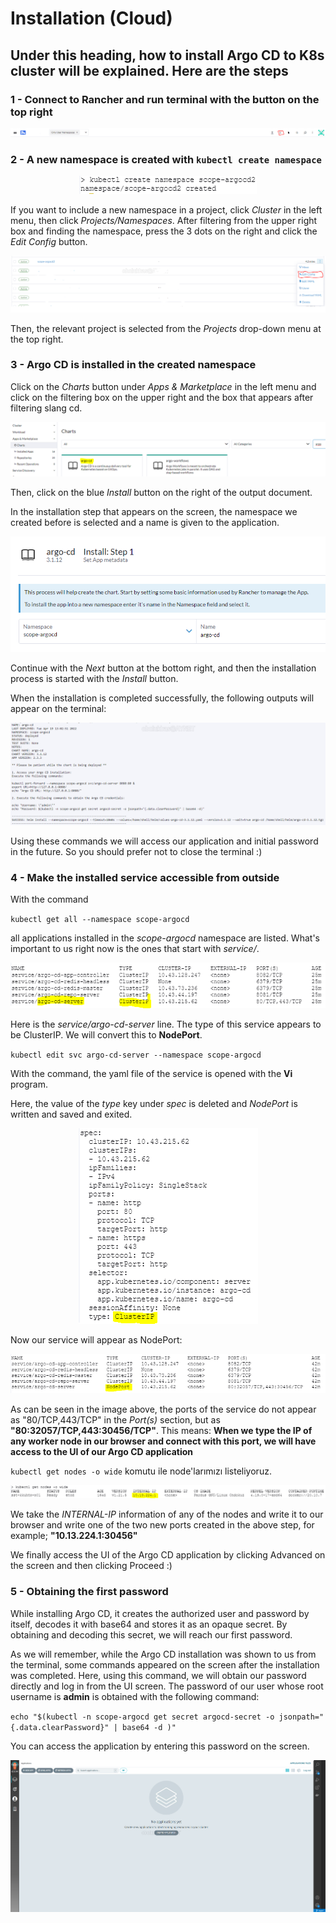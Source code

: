 # Installation (Cloud)

## Under this heading, how to install Argo CD to K8s cluster will be explained. Here are the steps

### 1 - Connect to Rancher and run terminal with the button on the top right

<p align="center"><img src="images/Argo-CD/image-44.png"></p>

### 2 - A new namespace is created with `kubectl create namespace`

<p align="center"><img src="images/Argo-CD/image-45.png"></p>

If you want to include a new namespace in a project, click *Cluster* in the left menu, then click *Projects/Namespaces*. After filtering from the upper right box and finding the namespace, press the 3 dots on the right and click the *Edit Config* button.

<p align="center"><img src="images/Argo-CD/image-46.png"></p>

Then, the relevant project is selected from the *Projects* drop-down menu at the top right.

### 3 - Argo CD is installed in the created namespace

Click on the *Charts* button under *Apps & Marketplace* in the left menu and click on the filtering box on the upper right and the box that appears after filtering slang cd.

<p align="center"><img src="images/Argo-CD/image-48.png"></p>

Then, click on the blue *Install* button on the right of the output document.

In the installation step that appears on the screen, the namespace we created before is selected and a name is given to the application.

<p align="center"><img src="images/Argo-CD/image-49.png"></p>

Continue with the *Next* button at the bottom right, and then the installation process is started with the *Install* button.

When the installation is completed successfully, the following outputs will appear on the terminal:

<p align="center"><img src="images/Argo-CD/image-50.png"></p>

Using these commands we will access our application and initial password in the future. So you should prefer not to close the terminal :)

### 4 - Make the installed service accessible from outside

With the command

`kubectl get all --namespace scope-argocd`

all applications installed in the *scope-argocd* namespace are listed. What's important to us right now is the ones that start with *service/*.

<p align="center"><img src="images/Argo-CD/image-51.png"></p>

Here is the *service/argo-cd-server* line. The type of this service appears to be ClusterIP. We will convert this to **NodePort**.

`kubectl edit svc argo-cd-server --namespace scope-argocd`

With the command, the yaml file of the service is opened with the **Vi** program.

Here, the value of the *type* key under *spec* is deleted and *NodePort* is written and saved and exited.

<p align="center"><img src="images/Argo-CD/image-52.png"></p>

Now our service will appear as NodePort:

<p align="center"><img src="images/Argo-CD/image-53.png"></p>

As can be seen in the image above, the ports of the service do not appear as "80/TCP,443/TCP" in the *Port(s)* section, but as **"80:32057/TCP,443:30456/TCP"**. This means: **When we type the IP of any worker node in our browser and connect with this port, we will have access to the UI of our Argo CD application**

`kubectl get nodes -o wide` komutu ile node'larımızı listeliyoruz.

<p align="center"><img src="images/Argo-CD/image-54.png"></p>

We take the *INTERNAL-IP* information of any of the nodes and write it to our browser and write one of the two new ports created in the above step, for example; **"10.13.224.1:30456"**

We finally access the UI of the Argo CD application by clicking Advanced on the screen and then clicking Proceed :)

### 5 - Obtaining the first password

While installing Argo CD, it creates the authorized user and password by itself, decodes it with base64 and stores it as an opaque secret. By obtaining and decoding this secret, we will reach our first password.

As we will remember, while the Argo CD installation was shown to us from the terminal, some commands appeared on the screen after the installation was completed. Here, using this command, we will obtain our password directly and log in from the UI screen. The password of our user whose root username is **admin** is obtained with the following command:

`echo "$(kubectl -n scope-argocd get secret argocd-secret -o jsonpath="{.data.clearPassword}" | base64 -d )"`

You can access the application by entering this password on the screen.

<p align="center"><img src="images/Argo-CD/image-56.png"></p>
